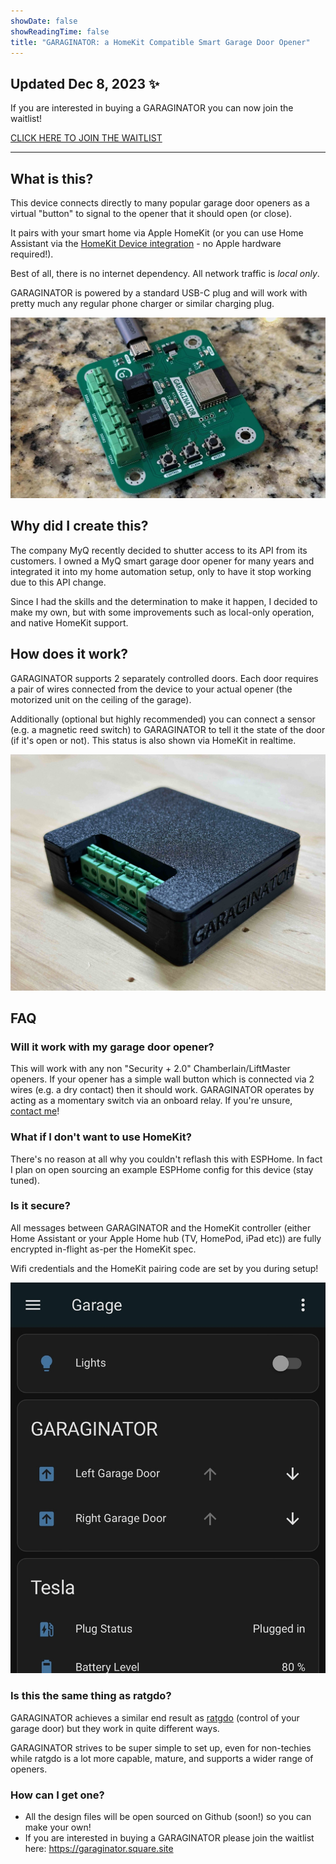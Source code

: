 ```yaml
---
showDate: false
showReadingTime: false
title: "GARAGINATOR: a HomeKit Compatible Smart Garage Door Opener"
---
```


## Updated Dec 8, 2023 ✨

If you are interested in buying a GARAGINATOR you can now join the waitlist!

[CLICK HERE TO JOIN THE WAITLIST](https://garaginator.square.site)

---

## What is this?

This device connects directly to many popular garage door openers as a virtual
"button" to signal to the opener that it should open (or close).

It pairs with your smart home via Apple HomeKit (or you can use Home Assistant
via the [HomeKit Device integration](https://www.home-assistant.io/integrations/homekit_controller/) - no Apple hardware required!).

Best of all, there is no internet dependency. All network traffic is
_local only_.

GARAGINATOR is powered by a standard USB-C plug and will work with pretty much 
any regular phone charger or similar charging plug.

[![The GARAGINATOR PCB](GARAGINATOR-PCB-small.jpeg "The PCB for the device")](GARAGINATOR-PCB.jpeg)

## Why did I create this?

The company MyQ recently decided to shutter access to its API from its
customers. I owned a MyQ smart garage door opener for many years and integrated
it into my home automation setup, only to have it stop working due to this API
change.

Since I had the skills and the determination to make it happen, I decided to 
make my own, but with some improvements such as local-only operation, and native
HomeKit support.

## How does it work?

GARAGINATOR supports 2 separately controlled doors. Each door requires a pair of
wires connected from the device to your actual opener (the motorized unit on
the ceiling of the garage).

Additionally (optional but highly recommended) you can connect a sensor (e.g. a
magnetic reed switch) to GARAGINATOR to tell it the state of the door (if it's
open or not). This status is also shown via HomeKit in realtime.

[![The GARAGINATOR in its enclosure](cover.jpeg "GARAGINATOR is a HomeKit compatible smart Garage Door Opener")](GARAGINATOR-Full.jpeg)

## FAQ

### Will it work with my garage door opener?

This will work with any non "Security + 2.0" Chamberlain/LiftMaster openers.
If your opener has a simple wall button which is connected via 2 wires (e.g. a
dry contact) then it should work. GARAGINATOR operates by acting as a momentary
switch via an onboard relay. If you're unsure, [contact me](/about)!

### What if I don't want to use HomeKit?

There's no reason at all why you couldn't reflash this with ESPHome. In fact
I plan on open sourcing an example ESPHome config for this device (stay tuned).

### Is it secure?

All messages between GARAGINATOR and the HomeKit controller (either Home
Assistant or your Apple Home hub (TV, HomePod, iPad etc)) are fully encrypted
in-flight as-per the HomeKit spec.

Wifi credentials and the HomeKit pairing code are set by you during setup!

[![Screenshot of GARAGINATOR in Home Assistant](HA.jpeg "Screenshot of GARAGINATOR in Home Assistant")](HA.jpeg)

### Is this the same thing as ratgdo?

GARAGINATOR achieves a similar end result as [ratgdo](https://paulwieland.github.io/ratgdo/)
(control of your garage door) but they work in quite different ways.

GARAGINATOR strives to be super simple to set up, even for non-techies
while ratgdo is a lot more capable, mature, and supports a wider range of openers.

### How can I get one?

- All the design files will be open sourced on Github (soon!) so you can make
  your own!
- If you are interested in buying a GARAGINATOR please join the waitlist here: <https://garaginator.square.site>


<script>
    (function(b,d,h,e,f,a,c){a=d.getElementsByTagName("script");c=!1;
    var k=e.substring(e.lastIndexOf("/")+1);b.formIds=b.formIds?b.formIds:[];
    for(var g=0;g<a.length;g++)-1<a[g].src.indexOf(k)&&(c=!0);b[f]&&(b.formIds=b.formIds.concat(b[f].form_ids));
    b.formObject=f;b[f]=function(a){if(a.form_ids){
        var c=b.formIds.concat(a.form_ids),d=[],e;for(e in c)c.hasOwnProperty(e)&&-1==d.indexOf(c[e])&&d.push(c[e]);
        a.form_ids=d}b[f]=a};c||(a=d.createElement(h),c=d.getElementsByTagName(h)[0],a.async=!0,a.src=e,c.parentNode.insertBefore(a,
            c))})(window,document,'script', '//cdn3.editmysite.com/app/marketing/js/dist/lead-form.js','leadForm');
    leadForm({ form_ids: ["cc729638-8053-4321-9f62-6cf37bd3e66b"], preview: 0, asset_domain: 'cdn3.editmysite.com/app/marketing', data_domain: 'www.weebly.com/app/marketing' });
</script>
